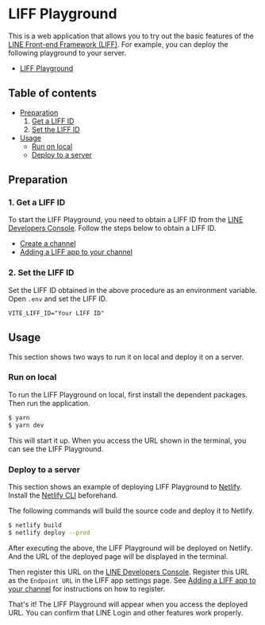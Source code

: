 # LIFF Playground

This is a web application that allows you to try out the basic features of the [LINE Front-end Framework (LIFF)](https://developers.line.biz/en/docs/liff/overview/). For example, you can deploy the following playground to your server.

* [LIFF Playground](https://liff-playground.netlify.app)

## Table of contents

* [Preparation](#preparation)
  1. [Get a LIFF ID](#1-get-a-liff-id)
  1. [Set the LIFF ID](#2-set-the-liff-id)
* [Usage](#usage)
  * [Run on local](#run-on-local)
  * [Deploy to a server](#deploy-to-a-server)

## Preparation

### 1. Get a LIFF ID

To start the LIFF Playground, you need to obtain a LIFF ID from the [LINE Developers Console](https://developers.line.biz/console/). Follow the steps below to obtain a LIFF ID.

* [Create a channel](https://developers.line.biz/en/docs/liff/getting-started/)
* [Adding a LIFF app to your channel](https://developers.line.biz/en/docs/liff/registering-liff-apps/)

### 2. Set the LIFF ID

Set the LIFF ID obtained in the above procedure as an environment variable. Open `.env` and set the LIFF ID.

````
VITE_LIFF_ID="Your LIFF ID"
````

## Usage

This section shows two ways to run it on local and deploy it on a server.

### Run on local

To run the LIFF Playground on local, first install the dependent packages. Then run the application.

```bash
$ yarn
$ yarn dev
```

This will start it up. When you access the URL shown in the terminal, you can see the LIFF Playground.

### Deploy to a server

This section shows an example of deploying LIFF Playground to [Netlify](https://www.netlify.com/). Install the [Netlify CLI](https://docs.netlify.com/cli/get-started/) beforehand.

The following commands will build the source code and deploy it to Netlify.

```bash
$ netlify build
$ netlify deploy --prod
```

After executing the above, the LIFF Playground will be deployed on Netlify. And the URL of the deployed page will be displayed in the terminal.

Then register this URL on the [LINE Developers Console](https://developers.line.biz/console/). Register this URL as the `Endpoint URL` in the LIFF app settings page. See [Adding a LIFF app to your channel](https://developers.line.biz/en/docs/liff/registering-liff-apps/) for instructions on how to register.

That's it! The LIFF Playground will appear when you access the deployed URL. You can confirm that LINE Login and other features work properly.
